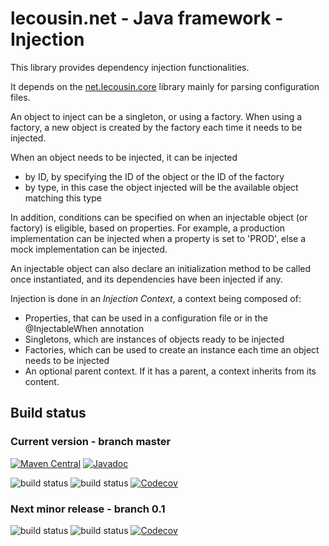 # lecousin.net - Java framework - Injection

This library provides dependency injection functionalities.

It depends on the [net.lecousin.core]("https://github.com/lecousin/java-framework-core" "java-framework-core") library
mainly for parsing configuration files.

An object to inject can be a singleton, or using a factory. When using a factory, a new object is created by the factory
each time it needs to be injected.

When an object needs to be injected, it can be injected
 * by ID, by specifying the ID of the object or the ID of the factory
 * by type, in this case the object injected will be the available object matching this type
 
In addition, conditions can be specified on when an injectable object (or factory) is eligible, based on properties.
For example, a production implementation can be injected when a property is set to 'PROD', else a mock implementation
can be injected.

An injectable object can also declare an initialization method to be called once instantiated, and its dependencies
have been injected if any.

Injection is done in an _Injection Context_, a context being composed of:
 * Properties, that can be used in a configuration file or in the @InjectableWhen annotation
 * Singletons, which are instances of objects ready to be injected
 * Factories, which can be used to create an instance each time an object needs to be injected
 * An optional parent context. If it has a parent, a context inherits from its content.
 
## Build status

### Current version - branch master

[![Maven Central](https://img.shields.io/maven-central/v/net.lecousin.framework/injection.svg)](http://search.maven.org/#search%7Cga%7C1%7Cg%3A%22net.lecousin.framework%22%20AND%20a%3A%22injection%22)
[![Javadoc](https://img.shields.io/badge/javadoc-0.1.4-brightgreen.svg)](https://www.javadoc.io/doc/net.lecousin.framework/injection/0.1.4)

![build status](https://travis-ci.org/lecousin/java-framework-injection.svg?branch=master "Build Status")
![build status](https://ci.appveyor.com/api/projects/status/github/lecousin/java-framework-injection?branch=master&svg=true "Build Status")
[![Codecov](https://codecov.io/gh/lecousin/java-framework-injection/graph/badge.svg)](https://codecov.io/gh/lecousin/java-framework-injection/branch/master)

### Next minor release - branch 0.1

![build status](https://travis-ci.org/lecousin/java-framework-injection.svg?branch=0.1 "Build Status")
![build status](https://ci.appveyor.com/api/projects/status/github/lecousin/java-framework-injection?branch=0.1&svg=true "Build Status")
[![Codecov](https://codecov.io/gh/lecousin/java-framework-injection/branch/0.1/graph/badge.svg)](https://codecov.io/gh/lecousin/java-framework-injection/branch/0.1)